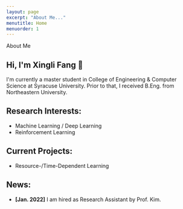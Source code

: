 ```yaml
---
layout: page
excerpt: "About Me..."
menutitle: Home
menuorder: 1
---
```

About Me

## Hi, I'm Xingli Fang 🌟
I'm currently a master student in College of Engineering & Computer Science at Syracuse University. Prior to that, I received B.Eng. from Northeastern University. 

## Research Interests:

- Machine Learning / Deep Learning
- Reinforcement Learning

## Current Projects:

- Resource-/Time-Dependent Learning

## News:

- **[Jan. 2022]** I am hired as Research Assistant by Prof. Kim.